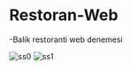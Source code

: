 # Restoran-Web

-Balik restoranti web denemesi

![ss0](https://user-images.githubusercontent.com/99251332/205989726-573bb5c8-064a-4d49-9df6-80226401a2c6.png)
![ss1](https://user-images.githubusercontent.com/99251332/205989739-b6fdf63e-3adc-4862-9075-3514ff0d5e9d.png)
